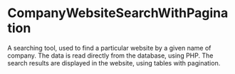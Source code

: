 # CompanyWebsiteSearchWithPagination
A searching tool, used to find a particular website by a given name of company. The data is read directly from the database, using PHP. The search results are displayed in the website, using tables with pagination.

